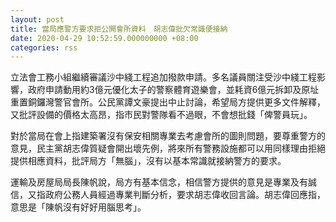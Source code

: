 ```yaml
---
layout: post
title: 當局應警方要求拒公開會所資料　胡志偉批欠常識便接納
date: 2020-04-29 10:52:59.000000000 +08:00
categories: rss
---
```


立法會工務小組繼續審議沙中綫工程追加撥款申請。多名議員關注受沙中綫工程影響，政府申請動用約3億元優化太子的警察體育遊樂會，並耗資6億元拆卸及原址重置銅鑼灣警官會所。公民黨譚文豪提出中止討論，希望局方提供更多文件解釋，又批評設備的價格太高昂，指市民對警隊看不過眼，不會想批錢「俾警員玩」。

對於當局在會上指建築署沒有保安相關專業去考慮會所的圖則問題，要尊重警方的意見，民主黨胡志偉質疑會開出壞先例，將來所有警務設施都可以用同樣理由拒絕提供相應資料，批評局方「無腦」，沒有以基本常識就接納警方的要求。

運輸及房屋局局長陳帆說，局方有基本信念，相信警方提供的意見是專業及有誠信，又指政府公務人員經過專業判斷分析，要求胡志偉收回言論。胡志偉回應指，意思是「陳帆沒有好好用腦思考」。
